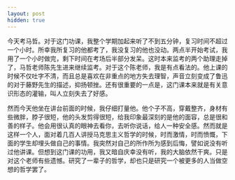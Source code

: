 ```yaml
---
layout: post
hidden: true
---
```

今天考马哲。对于这门功课，我整个学期加起来听了不到五分钟，复习时间不超过一个小时。所幸我所复习的他都考了，我没复习的他也没动。两点半开始考试，我用了一个小时做完，剩下时间在考场后半部分发呆。这时本来监考的两个助理走掉了，马哲老师陈先生进来继续监考。对于这个陈老师，我是有点看法的。他上课的时候不仅吐字不清，而且总是喜欢在非重点的地方失去理智，声音立刻变成了鲁迅的对于藤野先生的描述，抑扬顿挫。还有很重要的一点是，这门课本来就是有关意识形态的灌输，叫人立刻失去了好感。

然而今天他坐在讲台前面的时候，我仔细打量他。他个子不高，穿戴整齐，身材有些微胖，脖子很短，他的头发剪得很短，给我印象最深刻的是他的面容，总是很和善的样子。他会用很认真的眼神去看你，去听你说话，给人一种安全感。然而就是这样一个人，面对着几百人讲授马克思主义哲学的时候，时而激情，时而愤慨，下面的学生却埋头做自己的事情。我突然对自己的所作所为感到后悔，譬如说没有听过他讲课。但想到这门课的功用，我又暗自庆幸没有听，我的大脑依然干爽。只是对这个老师有些遗憾。研究了一辈子的哲学，却也只是研究一个被更多的人当做空想的哲学罢了。